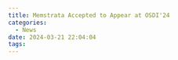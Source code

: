 ```yaml
---
title: Memstrata Accepted to Appear at OSDI'24
categories:
  - News
date: 2024-03-21 22:04:04
tags:
---
```

